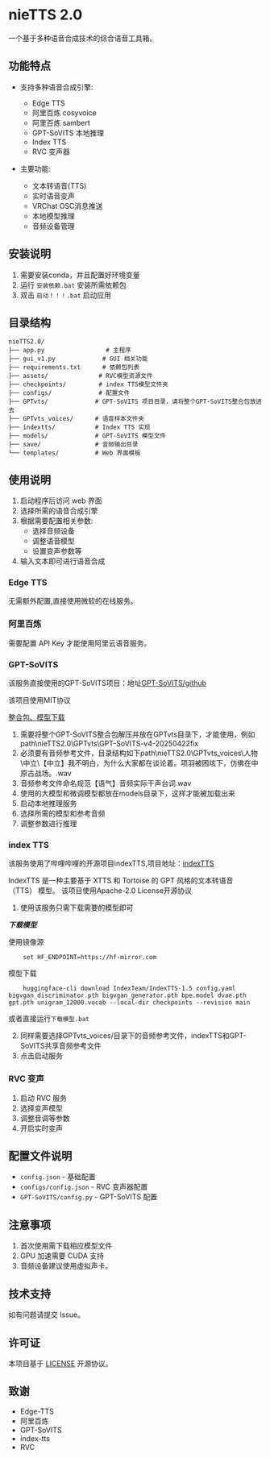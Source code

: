 # nieTTS 2.0

一个基于多种语音合成技术的综合语音工具箱。

## 功能特点

- 支持多种语音合成引擎:
  - Edge TTS
  - 阿里百炼 cosyvoice
  - 阿里百炼 sambert
  - GPT-SoVITS 本地推理
  - Index TTS
  - RVC 变声器

- 主要功能:
  - 文本转语音(TTS)
  - 实时语音变声
  - VRChat OSC消息推送
  - 本地模型推理
  - 音频设备管理

## 安装说明

1. 需要安装conda，并且配置好环境变量
2. 运行 `安装依赖.bat` 安装所需依赖包
3. 双击 `启动！！！.bat` 启动应用

## 目录结构

```
nieTTS2.0/
├── app.py                 # 主程序
├── gui_v1.py             # GUI 相关功能
├── requirements.txt      # 依赖包列表
├── assets/              # RVC模型资源文件
├── checkpoints/         # index TTS模型文件夹
├── configs/             # 配置文件
├── GPTvts/             # GPT-SoVITS 项目目录，请将整个GPT-SoVITS整合包放进去
├── GPTvts_voices/      # 语音样本文件夹
├── indextts/           # Index TTS 实现
├── models/             # GPT-SoVITS 模型文件
├── save/               # 音频输出目录
└── templates/          # Web 界面模板
```

## 使用说明

1. 启动程序后访问 web 界面
2. 选择所需的语音合成引擎
3. 根据需要配置相关参数:
   - 选择音频设备
   - 调整语音模型
   - 设置变声参数等
4. 输入文本即可进行语音合成

### Edge TTS

无需额外配置,直接使用微软的在线服务。

### 阿里百炼

需要配置 API Key 才能使用阿里云语音服务。

### GPT-SoVITS
 该服务直接使用的GPT-SoVITS项目：地址[GPT-SoVITS/github](https://github.com/RVC-Boss/GPT-SoVITS)

 该项目使用MIT协议

 [整合包、模型下载](https://www.yuque.com/baicaigongchang1145haoyuangong/ib3g1e/dkxgpiy9zb96hob4#KTvnO)
1. 需要将整个GPT-SoVITS整合包解压并放在GPTvts目录下，才能使用，例如path\nieTTS2.0\GPTvts\GPT-SoVITS-v4-20250422fix
2. 必须要有音频参考文件，目录结构如下path\nieTTS2.0\GPTvts_voices\人物\中立\【中立】我不明白，为什么大家都在谈论着。项羽被困垓下，仿佛在中原古战场。.wav
3. 音频参考文件命名规范【语气】音频实际干声台词.wav
4. 使用的大模型和微调模型都放在models目录下，这样才能被加载出来
5. 启动本地推理服务
6. 选择所需的模型和参考音频
7. 调整参数进行推理

### index TTS
该服务使用了哔哩哔哩的开源项目indexTTS,项目地址：[indexTTS](https://github.com/index-tts/index-tts)

IndexTTS 是一种主要基于 XTTS 和 Tortoise 的 GPT 风格的文本转语音 （TTS） 模型。
该项目使用Apache-2.0 License开源协议

1. 使用该服务只需下载需要的模型即可

***下载模型***

使用镜像源
```
    set HF_ENDPOINT=https://hf-mirror.com
```

模型下载

```
    huggingface-cli download IndexTeam/IndexTTS-1.5 config.yaml bigvgan_discriminator.pth bigvgan_generator.pth bpe.model dvae.pth gpt.pth unigram_12000.vocab --local-dir checkpoints --revision main
```
或者直接运行`下载模型.bat`

2. 同样需要选择GPTvts_voices/目录下的音频参考文件，indexTTS和GPT-SoVITS共享音频参考文件
3. 点击启动服务
### RVC 变声

1. 启动 RVC 服务
2. 选择变声模型
3. 调整音调等参数
4. 开启实时变声

## 配置文件说明

- `config.json` - 基础配置
- `configs/config.json` - RVC 变声器配置
- `GPT-SoVITS/config.py` - GPT-SoVITS 配置

## 注意事项

1. 首次使用需下载相应模型文件
2. GPU 加速需要 CUDA 支持
3. 音频设备建议使用虚拟声卡。

## 技术支持

如有问题请提交 Issue。

## 许可证

本项目基于 [LICENSE](LICENSE) 开源协议。

## 致谢

- Edge-TTS
- 阿里百炼
- GPT-SoVITS
- index-tts
- RVC
